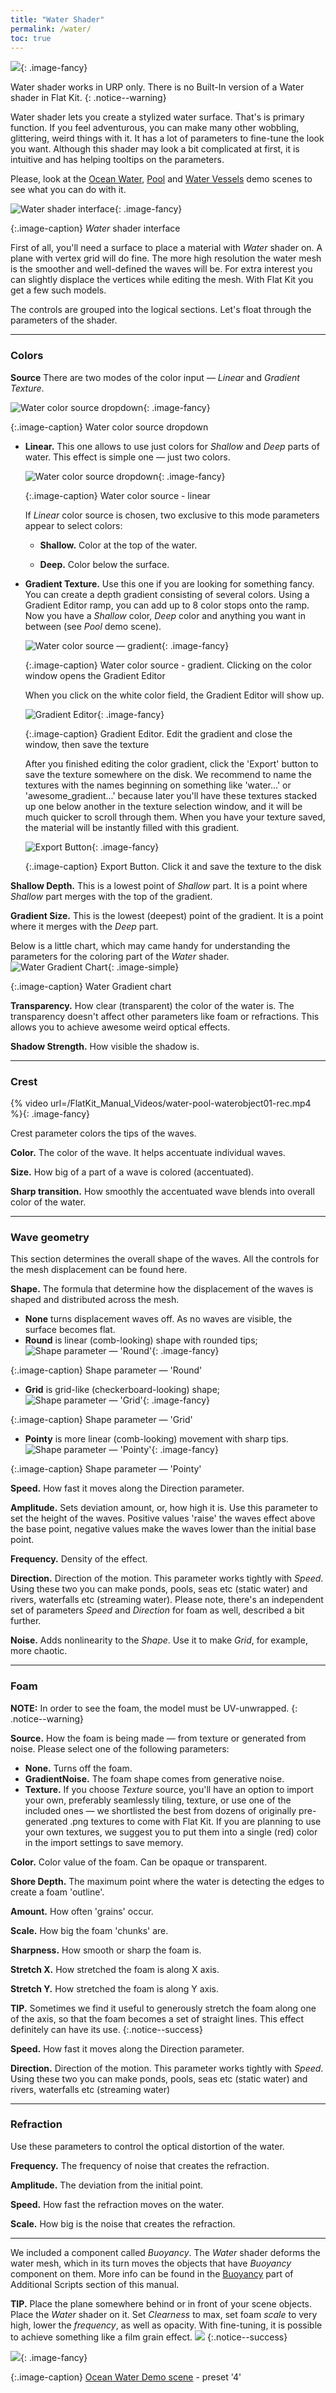 ```yaml
---
title: "Water Shader"
permalink: /water/
toc: true
---
```


![](/FlatKit_Manual_Images/water-banner-1.png){: .image-fancy}

Water shader works in URP only. There is no Built-In version of a Water shader in Flat Kit.
{: .notice--warning}

Water shader lets you create a stylized water surface. That's is primary function. If you feel adventurous, you can make many other wobbling, glittering, weird things with it. It has a lot of parameters to fine-tune the look you want. Although this shader may look a bit complicated at first, it is intuitive and has helping tooltips on the parameters.

Please, look at the [Ocean Water](/demo-scenes/#ocean-water/), [Pool](/demo-scenes/#pool/) and [Water Vessels](/demo-scenes/#water-vessels/) demo scenes to see what you can do with it.

![Water shader interface](/FlatKit_Manual_Images/water-shader-interface.png){: .image-fancy}

{:.image-caption}
*Water* shader interface

First of all, you'll need a surface to place a material with *Water* shader on. A plane with vertex grid will do fine. The more high resolution the water mesh is the smoother and well-defined the waves will be. For extra interest you can slightly displace the vertices while editing the mesh. With Flat Kit you get a few such models.



The controls are grouped into the logical sections. Let's float through the parameters of the shader.

----------------------------

### Colors

**Source** There are two modes of the color input — *Linear* and *Gradient Texture*.

![Water color source dropdown](/FlatKit_Manual_Images/water-color-source-dropdown.png){: .image-fancy}

{:.image-caption}
Water color source dropdown

* **Linear.** This one allows to use just colors for *Shallow* and *Deep* parts of water. This effect is simple one — just two colors.

  ![Water color source dropdown](/FlatKit_Manual_Images/water-color-source-linear.png){: .image-fancy}

  {:.image-caption}
  Water color source - linear

    If *Linear* color source is chosen, two exclusive to this mode parameters appear to select colors:

    * **Shallow.** Color at the top of the water.

    * **Deep.** Color below the surface.

* **Gradient Texture.** Use this one if you are looking for something fancy. You can create a depth gradient consisting of several colors. Using a Gradient Editor ramp, you can add up to 8 color stops onto the ramp. Now you have a *Shallow* color, *Deep* color and anything you want in between (see *Pool* demo scene).

  ![Water color source — gradient](/FlatKit_Manual_Images/water-color-source-gradient.png){: .image-fancy}

  {:.image-caption}
  Water color source - gradient. Clicking on the color window opens the Gradient Editor

  When you click on the white color field, the Gradient Editor will show up.

  ![Gradient Editor](/FlatKit_Manual_Images/water-gradient-editor.png){: .image-fancy}

  {:.image-caption}
  Gradient Editor. Edit the gradient and close the window, then save the texture

  After you finished editing the color gradient, click the 'Export' button to save the texture somewhere on the disk. We recommend to name the textures with the names beginning on something like 'water...' or 'awesome_gradient...' because later you'll have these textures stacked up one below another in the texture selection window, and it will be much quicker to scroll through them. When you have your texture saved, the material will be instantly filled with this gradient.

  ![Export Button](/FlatKit_Manual_Images/water-gradient-export-button.png){: .image-fancy}

  {:.image-caption}
  Export Button. Click it and save the texture to the disk

**Shallow Depth.** This is a lowest point of *Shallow* part. It is a point where *Shallow* part merges with the top of the gradient.

**Gradient Size.** This is the lowest (deepest) point of the gradient. It is a point where it merges with the *Deep* part.

Below is a little chart, which may came handy for understanding the parameters for the coloring part of the *Water* shader.
![Water Gradient Chart](/FlatKit_Manual_Images/water-gradient-chart.png){: .image-simple}

{:.image-caption}
Water Gradient chart

**Transparency.** How clear (transparent) the color of the water is. The transparency doesn't affect other parameters like foam or refractions. This allows you to achieve awesome weird optical effects.

**Shadow Strength.** How visible the shadow is.

----------------------

### Crest

{% video url=/FlatKit_Manual_Videos/water-pool-waterobject01-rec.mp4 %}{: .image-fancy}

Crest parameter colors the tips of the waves.

**Color.** The color of the wave. It helps accentuate individual waves.

**Size.** How big of a part of a wave is colored (accentuated).

**Sharp transition.** How smoothly the accentuated wave blends into overall color of the water.

----------------------

### Wave geometry

This section determines the overall shape of the waves. All the controls for the mesh displacement can be found here.

**Shape.** The formula that determine how the displacement of the waves is shaped and distributed across the mesh.

* **None** turns displacement waves off. As no waves are visible, the surface becomes flat.
* **Round** is linear (comb-looking) shape with rounded tips;
![Shape parameter — 'Round'](/FlatKit_Manual_Images/wave_shape_round.png){: .image-fancy}

{:.image-caption}
Shape parameter — 'Round'

* **Grid** is grid-like (checkerboard-looking) shape;
![Shape parameter — 'Grid'](/FlatKit_Manual_Images/wave_shape_grid.png){: .image-fancy}

{:.image-caption}
Shape parameter — 'Grid'

* **Pointy** is more linear (comb-looking) movement with sharp tips.
![Shape parameter — 'Pointy'](/FlatKit_Manual_Images/wave_shape_pointy.png){: .image-fancy}

{:.image-caption}
Shape parameter — 'Pointy'

**Speed.** How fast it moves along the Direction parameter.

**Amplitude.** Sets deviation amount, or, how high it is. Use this parameter to set the height of the waves. Positive values 'raise' the waves effect above the base point, negative values make the waves lower than the initial base point.

**Frequency.** Density of the effect.

**Direction.** Direction of the motion. This parameter works tightly with *Speed*. Using these two you can make ponds, pools, seas etc (static water) and rivers, waterfalls etc (streaming water). Please note, there's an independent set of parameters *Speed* and *Direction* for foam as well, described a bit further.

**Noise.** Adds nonlinearity to the *Shape*. Use it to make *Grid*, for example, more chaotic.

----------------------

### Foam

**NOTE:** In order to see the foam, the model must be UV-unwrapped.
{: .notice--warning}

**Source.** How the foam is being made — from texture or generated from noise. Please select one of the following parameters:

* **None.** Turns off the foam.
* **GradientNoise.** The foam shape comes from generative noise.
* **Texture.** If you choose *Texture* source, you'll have an option to import your own, preferably seamlessly tiling, texture, or use one of the included ones — we shortlisted the best from dozens of originally pre-generated .png textures to come with Flat Kit. If you are planning to use your own textures, we suggest you to put them into a single (red) color in the import settings to save memory.

**Color.** Color value of the foam. Can be opaque or transparent.

**Shore Depth.** The maximum point where the water is detecting the edges to create a foam 'outline'.

**Amount.** How often 'grains' occur.

**Scale.** How big the foam 'chunks' are.

**Sharpness.** How smooth or sharp the foam is.

**Stretch X.** How stretched the foam is along X axis.

**Stretch Y.** How stretched the foam is along Y axis.

**TIP.** Sometimes we find it useful to generously stretch the foam along one of the axis, so that the foam becomes a set of straight lines. This effect definitely can have its use.
{:.notice--success}

**Speed.** How fast it moves along the Direction parameter.

**Direction.** Direction of the motion. This parameter works tightly with *Speed*. Using these two you can make ponds, pools, seas etc (static water) and rivers, waterfalls etc (streaming water)

----------------------

### Refraction

Use these parameters to control the optical distortion of the water.

**Frequency.** The frequency of noise that creates the refraction.

**Amplitude.** The deviation from the initial point.

**Speed.** How fast the refraction moves on the water.

**Scale.** How big is the noise that creates the refraction.

----------------------
We included a component called *Buoyancy*. The *Water* shader deforms the water mesh, which in its turn moves the objects that have *Buoyancy* component on them. More info can be found in the [Buoyancy](/additional-scripts/#buoyancy) part of Additional Scripts section of this manual.

**TIP.** Place the plane somewhere behind or in front of your scene objects. Place the *Water* shader on it. Set *Clearness* to max, set
foam *scale* to very high, lower the *frequency*, as well as opacity. With fine-tuning, it is possible to achieve something like a film grain effect.
![](/FlatKit_Manual_Images/water-type-scene-noise.gif)
{:.notice--success}

[![](/FlatKit_Manual_Images/water-preset-4.png)](/FlatKit_Manual_Images/water-preset-4.png){: .image-fancy}

{:.image-caption}
[Ocean Water Demo scene](/demo-scenes/#ocean-water/) - preset '4'


<!--
<video autoplay="autoplay" loop="loop" width="600" controls="controls">
  <source src="/FlatKit_Manual_Videos/water-type-scene-noise.mp4" type="video/mp4">
</video>
-->
